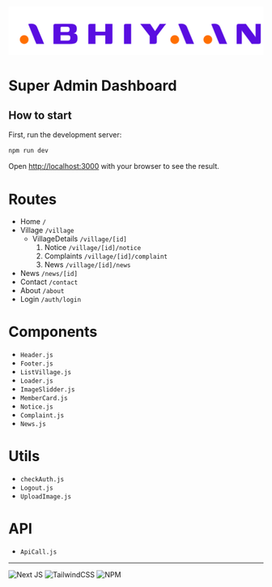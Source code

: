 ![Abhiyaan](/public/icon.png)

# Super Admin Dashboard

## How to start 
First, run the development server:
```bash
npm run dev
```

Open [http://localhost:3000](http://localhost:3000) with your browser to see the result.

# Routes
- Home ```/```
- Village ```/village```
    - VillageDetails ```/village/[id]```    
        1. Notice ```/village/[id]/notice```        
        2. Complaints ```/village/[id]/complaint```
        3. News ```/village/[id]/news```
- News ```/news/[id]```
- Contact ```/contact```
- About ```/about```
- Login ```/auth/login```

# Components
- ```Header.js```
- ```Footer.js```
- ```ListVillage.js```
- ```Loader.js```
- ```ImageSlidder.js```
- ```MemberCard.js```
- ```Notice.js```
- ```Complaint.js```
- ```News.js```

# Utils
- ```checkAuth.js```
- ```Logout.js```
- ```UploadImage.js```

# API
- ```ApiCall.js```


***
![Next JS](https://img.shields.io/badge/Next-black?style=for-the-badge&logo=next.js&logoColor=white)
![TailwindCSS](https://img.shields.io/badge/tailwindcss-%2338B2AC.svg?style=for-the-badge&logo=tailwind-css&logoColor=white)
![NPM](https://img.shields.io/badge/NPM-%23CB3837.svg?style=for-the-badge&logo=npm&logoColor=white)